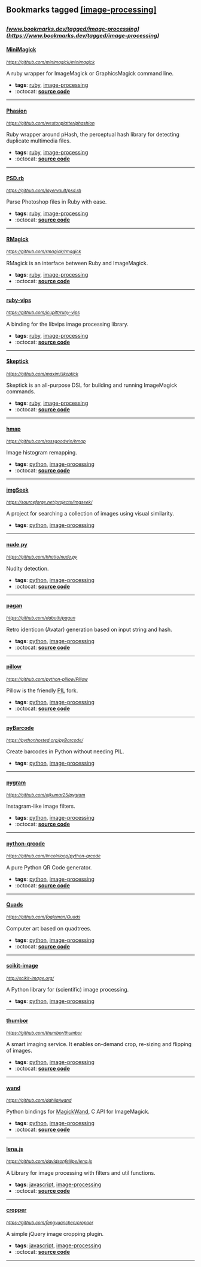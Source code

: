 ## Bookmarks tagged [[image-processing]](https://www.bookmarks.dev?q=[image-processing])

_<sup><sup>[www.bookmarks.dev/tagged/image-processing](https://www.bookmarks.dev/tagged/image-processing)</sup></sup>_
---
#### [MiniMagick](https://github.com/minimagick/minimagick)
_<sup>https://github.com/minimagick/minimagick</sup>_

A ruby wrapper for ImageMagick or GraphicsMagick command line.
* **tags**: [ruby](../tagged/ruby.md), [image-processing](../tagged/image-processing.md)
* :octocat: **[source code](https://github.com/minimagick/minimagick)**
---
#### [Phasion](https://github.com/westonplatter/phashion)
_<sup>https://github.com/westonplatter/phashion</sup>_

Ruby wrapper around pHash, the perceptual hash library for detecting duplicate multimedia files.
* **tags**: [ruby](../tagged/ruby.md), [image-processing](../tagged/image-processing.md)
* :octocat: **[source code](https://github.com/westonplatter/phashion)**
---
#### [PSD.rb](https://github.com/layervault/psd.rb)
_<sup>https://github.com/layervault/psd.rb</sup>_

Parse Photoshop files in Ruby with ease.
* **tags**: [ruby](../tagged/ruby.md), [image-processing](../tagged/image-processing.md)
* :octocat: **[source code](https://github.com/layervault/psd.rb)**
---
#### [RMagick](https://github.com/rmagick/rmagick)
_<sup>https://github.com/rmagick/rmagick</sup>_

RMagick is an interface between Ruby and ImageMagick.
* **tags**: [ruby](../tagged/ruby.md), [image-processing](../tagged/image-processing.md)
* :octocat: **[source code](https://github.com/rmagick/rmagick)**
---
#### [ruby-vips](https://github.com/jcupitt/ruby-vips)
_<sup>https://github.com/jcupitt/ruby-vips</sup>_

A binding for the libvips image processing library.
* **tags**: [ruby](../tagged/ruby.md), [image-processing](../tagged/image-processing.md)
* :octocat: **[source code](https://github.com/jcupitt/ruby-vips)**
---
#### [Skeptick](https://github.com/maxim/skeptick)
_<sup>https://github.com/maxim/skeptick</sup>_

Skeptick is an all-purpose DSL for building and running ImageMagick commands.
* **tags**: [ruby](../tagged/ruby.md), [image-processing](../tagged/image-processing.md)
* :octocat: **[source code](https://github.com/maxim/skeptick)**
---
#### [hmap](https://github.com/rossgoodwin/hmap)
_<sup>https://github.com/rossgoodwin/hmap</sup>_

Image histogram remapping.
* **tags**: [python](../tagged/python.md), [image-processing](../tagged/image-processing.md)
* :octocat: **[source code](https://github.com/rossgoodwin/hmap)**
---
#### [imgSeek](https://sourceforge.net/projects/imgseek/)
_<sup>https://sourceforge.net/projects/imgseek/</sup>_

A project for searching a collection of images using visual similarity.
* **tags**: [python](../tagged/python.md), [image-processing](../tagged/image-processing.md)
---
#### [nude.py](https://github.com/hhatto/nude.py)
_<sup>https://github.com/hhatto/nude.py</sup>_

Nudity detection.
* **tags**: [python](../tagged/python.md), [image-processing](../tagged/image-processing.md)
* :octocat: **[source code](https://github.com/hhatto/nude.py)**
---
#### [pagan](https://github.com/daboth/pagan)
_<sup>https://github.com/daboth/pagan</sup>_

Retro identicon (Avatar) generation based on input string and hash.
* **tags**: [python](../tagged/python.md), [image-processing](../tagged/image-processing.md)
* :octocat: **[source code](https://github.com/daboth/pagan)**
---
#### [pillow](https://github.com/python-pillow/Pillow)
_<sup>https://github.com/python-pillow/Pillow</sup>_

Pillow is the friendly [PIL](http://www.pythonware.com/products/pil/) fork.
* **tags**: [python](../tagged/python.md), [image-processing](../tagged/image-processing.md)
* :octocat: **[source code](https://github.com/python-pillow/Pillow)**
---
#### [pyBarcode](https://pythonhosted.org/pyBarcode/)
_<sup>https://pythonhosted.org/pyBarcode/</sup>_

Create barcodes in Python without needing PIL.
* **tags**: [python](../tagged/python.md), [image-processing](../tagged/image-processing.md)
---
#### [pygram](https://github.com/ajkumar25/pygram)
_<sup>https://github.com/ajkumar25/pygram</sup>_

Instagram-like image filters.
* **tags**: [python](../tagged/python.md), [image-processing](../tagged/image-processing.md)
* :octocat: **[source code](https://github.com/ajkumar25/pygram)**
---
#### [python-qrcode](https://github.com/lincolnloop/python-qrcode)
_<sup>https://github.com/lincolnloop/python-qrcode</sup>_

A pure Python QR Code generator.
* **tags**: [python](../tagged/python.md), [image-processing](../tagged/image-processing.md)
* :octocat: **[source code](https://github.com/lincolnloop/python-qrcode)**
---
#### [Quads](https://github.com/fogleman/Quads)
_<sup>https://github.com/fogleman/Quads</sup>_

Computer art based on quadtrees.
* **tags**: [python](../tagged/python.md), [image-processing](../tagged/image-processing.md)
* :octocat: **[source code](https://github.com/fogleman/Quads)**
---
#### [scikit-image](http://scikit-image.org/)
_<sup>http://scikit-image.org/</sup>_

A Python library for (scientific) image processing.
* **tags**: [python](../tagged/python.md), [image-processing](../tagged/image-processing.md)
---
#### [thumbor](https://github.com/thumbor/thumbor)
_<sup>https://github.com/thumbor/thumbor</sup>_

A smart imaging service. It enables on-demand crop, re-sizing and flipping of images.
* **tags**: [python](../tagged/python.md), [image-processing](../tagged/image-processing.md)
* :octocat: **[source code](https://github.com/thumbor/thumbor)**
---
#### [wand](https://github.com/dahlia/wand)
_<sup>https://github.com/dahlia/wand</sup>_

Python bindings for [MagickWand](http://www.imagemagick.org/script/magick-wand.php), C API for ImageMagick.
* **tags**: [python](../tagged/python.md), [image-processing](../tagged/image-processing.md)
* :octocat: **[source code](https://github.com/dahlia/wand)**
---
#### [lena.js](https://github.com/davidsonfellipe/lena.js)
_<sup>https://github.com/davidsonfellipe/lena.js</sup>_

A Library for image processing with filters and util functions.
* **tags**: [javascript](../tagged/javascript.md), [image-processing](../tagged/image-processing.md)
* :octocat: **[source code](https://github.com/davidsonfellipe/lena.js)**
---
#### [cropper](https://github.com/fengyuanchen/cropper)
_<sup>https://github.com/fengyuanchen/cropper</sup>_

A simple jQuery image cropping plugin.
* **tags**: [javascript](../tagged/javascript.md), [image-processing](../tagged/image-processing.md)
* :octocat: **[source code](https://github.com/fengyuanchen/cropper)**
---

